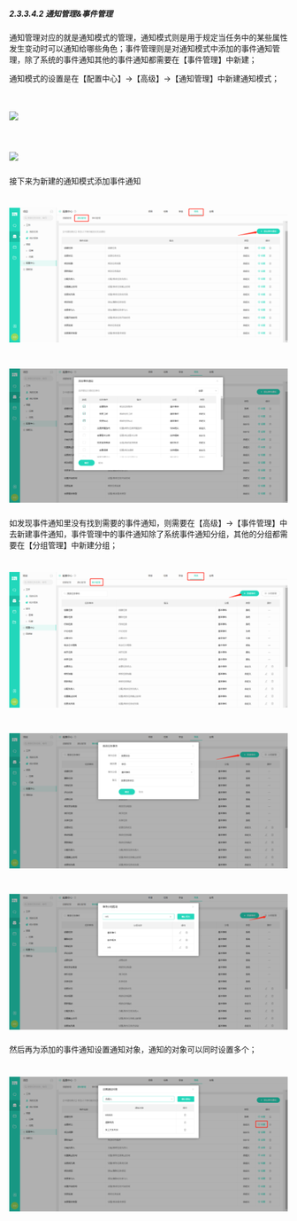 ##### 2.3.3.4.2 通知管理&事件管理

通知管理对应的就是通知模式的管理，通知模式则是用于规定当任务中的某些属性发生变动时可以通知给哪些角色；事件管理则是对通知模式中添加的事件通知管理，除了系统的事件通知其他的事件通知都需要在【事件管理】中新建；

通知模式的设置是在【配置中心】→【高级】→【通知管理】中新建通知模式；

# ![](/assets/04-高级-通知管理-新建通知模式1.png)

# ![](/assets/04-高级-通知管理-新建通知模式2.png)

接下来为新建的通知模式添加事件通知

# ![](/assets/04-高级-通知管理-添加事件通知1.png)

# ![](/assets/04-高级-通知管理-添加事件通知2.png)

如发现事件通知里没有找到需要的事件通知，则需要在【高级】→【事件管理】中去新建事件通知，事件管理中的事件通知除了系统事件通知分组，其他的分组都需要在【分组管理】中新建分组；

# ![](/assets/04-高级-事件管理1.png)

# ![](/assets/04-高级-事件管理-新建事件.png)

# ![](/assets/04-高级-事件管理-新建分组管理.png)

然后再为添加的事件通知设置通知对象，通知的对象可以同时设置多个；

# ![](/assets/04-高级-通知管理-添加事件通知-设置对应的通知对象.png)